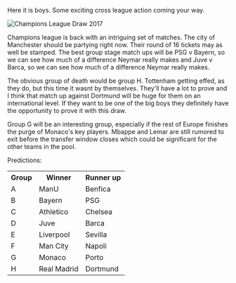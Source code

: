 Here it is boys. Some exciting cross league action coming your way. 

![Champions League Draw 2017](https://image.ibb.co/h2HUsQ/champions_league_draw_17_18.jpg)

Champions league is back with an intriguing set of matches. The city of Manchester should be partying right now. Their round of 16 tickets may as well be stamped. The best group stage match ups will be PSG v Bayern, so we can see how much of a difference Neymar really makes and Juve v Barca, so we can see how much of a difference Neymar really makes.

The obvious group of death would be group H. Tottenham getting effed, as they do, but this time it wasnt by themselves. They'll have a lot to prove and I think that match up against Dortmund will be huge for them on an international level. If they want to be one of the big boys they definitely have the opportunity to prove it with this draw. 

Group G will be an interesting group, especially if the rest of Europe finishes the purge of Monaco's key players. Mbappe and Lemar are still rumored to exit before the transfer window closes which could be significant for the other teams in the pool. 

Predictions:

<table>

<tr>
<th scope="col">Group</th>
<th scope="col">Winner</th>
<th scope="col">Runner up</th>
</tr>
<tr>
<td>A</td>
<td>ManU</td>
<td>Benfica</td>
</tr>

<tr>
<td>B</td>
<td>Bayern</td>
<td>PSG</td>
</tr>

<tr>
<td>C</td>
<td>Athletico</td>
<td>Chelsea</td>
</tr>


<tr>
<td>D</td>
<td>Juve</td>
<td>Barca</td>
</tr>


<tr>
<td>E</td>
<td>Liverpool</td>
<td>Sevilla</td>
</tr>


<tr>
<td>F</td>
<td>Man City</td>
<td>Napoli</td>
</tr>


<tr>
<td>G</td>
<td>Monaco</td>
<td>Porto</td>
</tr>

<tr>
<td>H</td>
<td>Real Madrid</td>
<td>Dortmund</td>
</tr>
</table>

